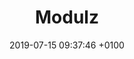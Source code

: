 ---
title: Modulz
description: Like Sketch but with interactive components, box model layout and React export.
link: http://www.modulz.app
category:
- Design-to-code
image: "/assets/images/modulz.svg"
date: 2019-07-15 09:37:46 +0100
---